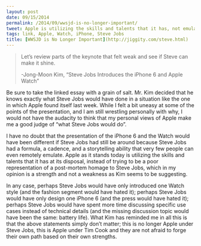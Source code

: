 ```yaml
---
layout: post
date: 09/15/2014
permalink: /2014/09/wwsjd-is-no-longer-important/
tweet: Apple is utilizing the skills and talents that it has, not emulating past CEOs.
tags: link, Apple, Watch, iPhone, Steve Jobs
title: [WWSJD is No Longer Important](http://jiggity.com/steve.html)
---
```


<blockquote>
  <p>Let&#8217;s review parts of the keynote that felt weak and see if Steve can make it shine.</p>
  
  <p>-Jong-Moon Kim, &#8220;Steve Jobs Introduces the iPhone 6 and Apple Watch&#8221;</p>
</blockquote>

<p>Be sure to take the linked essay with a grain of salt. Mr. Kim decided that he knows exactly what Steve Jobs would have done in a situation like the one in which Apple found itself last week. While I felt a bit uneasy at some of the points of the presentation, and I am still wrestling personally with why, I would not have the audacity to think that my personal views of Apple make me a good judge of &#8220;what Steve Jobs would do&#8221;.</p>

<p>I have no doubt that the presentation of the iPhone 6 and the Watch would have been different if Steve Jobs had still be around because Steve Jobs had a formula, a cadence, and a storytelling ability that very few people can even remotely emulate. Apple as it stands today is utilizing the skills and talents that it has at its disposal, instead of trying to be a poor representation of a post-mortem homage to Steve Jobs, which in my opinion is a strength and not a weakness as Kim seems to be suggesting.</p>

<p>In any case, perhaps Steve Jobs would have only introduced one Watch style (and the fashion segment would have hated it); perhaps Steve Jobs would have only design one iPhone 6 (and the press would have hated it); perhaps Steve Jobs would have spent more time discussing specific use cases instead of technical details (and the missing discussion topic would have been the same: battery life). What Kim has reminded me in all this is that the above statements simply don&#8217;t matter; this is no longer Apple under Steve Jobs, this is Apple under Tim Cook and they are not afraid to forge their own path based on their own strengths.</p>